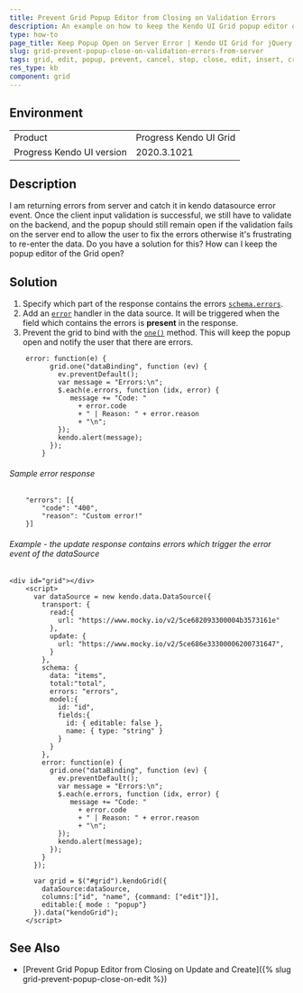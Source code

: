 ```yaml
---
title: Prevent Grid Popup Editor from Closing on Validation Errors
description: An example on how to keep the Kendo UI Grid popup editor open after an error occurs on the server.
type: how-to
page_title: Keep Popup Open on Server Error | Kendo UI Grid for jQuery
slug: grid-prevent-popup-close-on-validation-errors-from-server
tags: grid, edit, popup, prevent, cancel, stop, close, edit, insert, create, modal, reopen, keep, open, validation, fail, errors
res_type: kb
component: grid
---
```


## Environment

<table>
 <tr>
  <td>Product</td>
  <td>Progress Kendo UI Grid</td>
 </tr>
 <tr>
  <td>Progress Kendo UI version</td>
  <td>2020.3.1021</td>
 </tr>
</table>

## Description

I am returning errors from server and catch it in kendo datasource error event.  Once the client input validation is successful, we still have to validate on the backend, and the popup should still remain open if the validation fails on the server end to allow the user to fix the errors otherwise it's frustrating to re-enter the data. Do you have a solution for this? How can I keep the popup editor of the Grid open?

## Solution

1. Specify which part of the response contains the errors [`schema.errors`](/api/javascript/data/datasource/configuration/schema#schemaerrors).
1. Add an [`error`](/api/javascript/data/datasource/events/error) handler in the data source. It will be triggered when the field which contains the errors is **present** in the response.
1. Prevent the grid to bind with the [`one()`](/api/javascript/observable/methods/one) method. This will keep the popup open and notify the user that there are errors.

```
    error: function(e) {
          grid.one("dataBinding", function (ev) {
            ev.preventDefault();
            var message = "Errors:\n";            
            $.each(e.errors, function (idx, error) {             
               message += "Code: "
                 + error.code
                 + " | Reason: " + error.reason
              	 + "\n";
            });
            kendo.alert(message);
          });
        }
```

###### Sample error response

```
    "errors": [{
		"code": "400",
		"reason": "Custom error!"
	}]
```

###### Example - the update response contains errors which trigger the error event of the dataSource

```dojo
<div id="grid"></div>
    <script>
      var dataSource = new kendo.data.DataSource({
        transport: {
          read:{
            url: "https://www.mocky.io/v2/5ce682093300004b3573161e"
          },
          update: {
            url: "https://www.mocky.io/v2/5ce686e33300006200731647",
          }
        },
        schema: {
          data: "items",
          total:"total",
          errors: "errors",
          model:{
            id: "id",
            fields:{
              id: { editable: false },
              name: { type: "string" }
            }
          }
        },
        error: function(e) {
          grid.one("dataBinding", function (ev) {
            ev.preventDefault();
            var message = "Errors:\n";            
            $.each(e.errors, function (idx, error) {             
               message += "Code: "
                 + error.code
                 + " | Reason: " + error.reason
              	 + "\n";
            });
            kendo.alert(message);
          });
        }
      });

      var grid = $("#grid").kendoGrid({
        dataSource:dataSource,
        columns:["id", "name", {command: ["edit"]}],
        editable:{ mode : "popup"}
      }).data("kendoGrid");
    </script>
```

## See Also

* [Prevent Grid Popup Editor from Closing on Update and Create]({% slug grid-prevent-popup-close-on-edit %})
